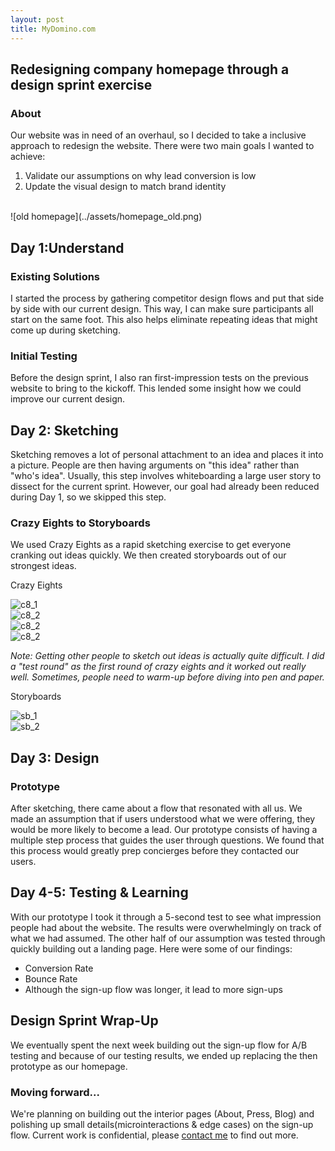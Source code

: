 ```yaml
---
layout: post
title: MyDomino.com
---
```


## Redesigning company homepage through a design sprint exercise

### About
Our website was in need of an overhaul, so I decided to take a inclusive approach to redesign the website. There were two main goals I wanted to achieve:

 1. Validate our assumptions on why lead conversion is low
 2. Update the visual design to match brand identity
 
<br/>
![old homepage](../assets/homepage_old.png)

## Day 1:Understand

### Existing Solutions
I started the process by gathering competitor design flows and put that side by side
with our current design. This way, I can make sure participants all start on the
same foot. This also helps eliminate repeating ideas that might come up during sketching.

### Initial Testing
Before the design sprint, I also ran first-impression tests on the previous website to bring to
the kickoff. This lended some insight how we could improve our current design.

## Day 2: Sketching
Sketching removes a lot of personal attachment to an idea and places it into a picture. People are then having arguments on "this idea" rather than "who's idea". Usually, this step involves whiteboarding a large user story to dissect for the current sprint. However, our goal had already been reduced during Day 1, so we skipped this step.

### Crazy Eights to Storyboards
We used Crazy Eights as a rapid sketching exercise to get everyone cranking out ideas quickly. We then created storyboards out of our strongest ideas.

Crazy Eights

<div class="col col-6 pr2 pb2">
<img alt="c8_1" src="../assets/c8_1.jpg" class="fit rounded">
</div>

<div class="col col-6 pl2 pb2">
<img alt="c8_2" src="../assets/c8_2.jpg" class="fit">
</div>
<div class="col col-6 pr2 pb2">
<img alt="c8_2" src="../assets/c8_3.jpg" class="fit">
</div>
<div class="col col-6 pl2 pb2">
<img alt="c8_2" src="../assets/c8_4.jpg" class="fit">
</div>

*Note: Getting other people to sketch out ideas is actually quite difficult. I did a "test round"  as the first round of crazy eights and it worked out really well. Sometimes, people need to warm-up before diving into pen and paper.*

Storyboards

<div class="col col-6 pr2 pb2">
<img alt="sb_1" src="../assets/sb_1.jpg" class="fit">
</div>
<div class="col col-6 pr2 pb2">
<img alt="sb_2" src="../assets/sb_2.jpg" class="fit">
</div>
<!-- <div class="col col-6 pl2 pb2">
<img alt="sb_2" src="../assets/sb_2.jpg" class="fit">
</div> -->


## Day 3: Design

### Prototype

After sketching, there came about a flow that resonated with all us. We made an assumption that if users understood what we were offering, they would be more likely to become a lead. Our prototype consists of having a multiple step process that guides the user through questions. We found that this process would greatly prep concierges before they contacted our users.

## Day 4-5: Testing & Learning

With our prototype I took it through a 5-second test to see what impression people had about the website. The results were overwhelmingly on track of what we had assumed. The other half of our assumption was tested through quickly building out a landing page. Here were some of our findings:

- Conversion Rate
- Bounce Rate
- Although the sign-up flow was longer, it lead to more sign-ups

## Design Sprint Wrap-Up

We eventually spent the next week building out the sign-up flow for A/B testing and because of our testing results, we ended up replacing the then prototype as our homepage.

### Moving forward...
We're planning on building out the interior pages (About, Press, Blog) and polishing up small details(microinteractions & edge cases) on the sign-up flow. Current work is confidential, please [contact me](mailto:jyng02@gmail.com) to find out more.
